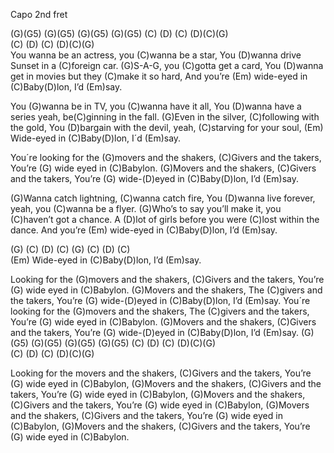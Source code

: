 Capo 2nd fret

(G)(G5) (G)(G5) (G)(G5) (G)(G5) (C)    (D)  (C) (D)(C)(G)      
(C)    (D)  (C) (D)(C)(G)      
You wanna be an actress, you (C)wanna be a star,
You (D)wanna drive Sunset in a (C)foreign car.
(G)S-A-G, you (C)gotta get a card,
You (D)wanna get in movies but they (C)make it so hard,
And you’re (Em) wide-eyed in (C)Baby(D)lon, I’d (Em)say.

You (G)wanna be in TV, you (C)wanna have it all,
You (D)wanna have a series yeah, be(C)ginning in the fall.
(G)Even in the silver, (C)following with the gold,
You (D)bargain with the devil, yeah, (C)starving for your soul,
(Em) Wide-eyed in (C)Baby(D)lon, I´d (Em)say.

You´re looking for the (G)movers and the shakers,
(C)Givers and the takers,
You’re (G) wide eyed in (C)Babylon.
(G)Movers and the shakers,
(C)Givers and the takers,
You’re (G) wide-(D)eyed in (C)Baby(D)lon, I’d (Em)say.

(G)Wanna catch lightning, (C)wanna catch fire,
You (D)wanna live forever, yeah, you (C)wanna be a flyer.
(G)Who’s to say you’ll make it, you (C)haven’t got a chance.
A (D)lot of girls before you were (C)lost within the dance.
And you’re (Em) wide-eyed in (C)Baby(D)lon, I’d (Em)say.

(G)  (C)  (D)  (C)  (G)  (C)  (D)  (C)  
(Em) Wide-eyed in (C)Baby(D)lon, I’d (Em)say.

Looking for the (G)movers and the shakers,
(C)Givers and the takers,
You’re (G) wide eyed in (C)Babylon.
(G)Movers and the shakers,
The (C)givers and the takers,
You’re (G) wide-(D)eyed in (C)Baby(D)lon, I’d (Em)say.
You´re looking for the (G)movers and the shakers,
The (C)givers and the takers,
You’re (G) wide eyed in (C)Babylon.
(G)Movers and the shakers,
(C)Givers and the takers,
You’re (G) wide-(D)eyed in (C)Baby(D)lon, I’d (Em)say.
(G)(G5) (G)(G5) (G)(G5) (G)(G5) (C)    (D)  (C) (D)(C)(G)      
(C)    (D)  (C) (D)(C)(G)      

Looking for the movers and the shakers,
(C)Givers and the takers,
You’re (G) wide eyed in (C)Babylon,
(G)Movers and the shakers,
(C)Givers and the takers,
You’re (G) wide eyed in (C)Babylon,
(G)Movers and the shakers,
(C)Givers and the takers,
You’re (G) wide eyed in (C)Babylon,
(G)Movers and the shakers,
(C)Givers and the takers,
You’re (G) wide eyed in (C)Babylon,
(G)Movers and the shakers,
(C)Givers and the takers,
You’re (G) wide eyed in (C)Babylon.
